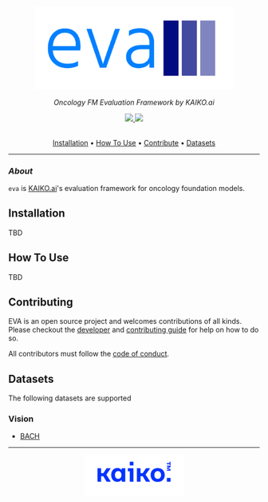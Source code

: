 <div align="center">

<img src="./assets/images/eva-logo.png" width="400">

<br />

_Oncology FM Evaluation Framework by KAIKO.ai_


<a href="https://www.python.org/">
  <img src="https://img.shields.io/badge/-Python_3.11-blue?logo=python&logoColor=white" />
</a>
<a href="https://www.apache.org/licenses/LICENSE-2.0">
  <img src="https://img.shields.io/badge/License-Apache%202.0-blue.svg" />
</a>

<br />
<br />

<p align="center">
  <a href="#installation">Installation</a> •
  <a href="#how-to-use">How To Use</a> •
  <a href="#contributing">Contribute</a> •
  <a href="#datasets">Datasets</a>
</p>

</div>

---

### _About_

`eva` is [KAIKO.ai](https://kaiko.ai/)'s evaluation framework for oncology foundation models.

## Installation

TBD

## How To Use

TBD

## Contributing

EVA is an open source project and welcomes contributions of all kinds. Please checkout the [developer](./assets/DEVELOPER_GUIDE.md) and [contributing guide](./assets/CONTRIBUTING.md) for help on how to do so.

All contributors must follow the [code of conduct](./assets/CODE_OF_CONDUCT.md).

## Datasets

The following datasets are supported

### Vision
- [BACH](./assets/datasets/bach/README.md)

---
<div align="center">
  <img src="./assets/images/kaiko-logo.png" width="200">
</div>
